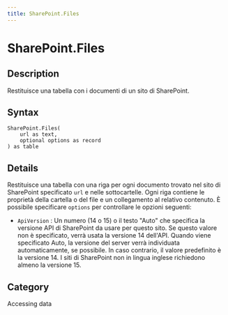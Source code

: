 ```yaml
---
title: SharePoint.Files
---
```


# SharePoint.Files


## Description

Restituisce una tabella con i documenti di un sito di SharePoint.


## Syntax

```powerquery
SharePoint.Files(
    url as text,
    optional options as record
) as table
```


## Details

Restituisce una tabella con una riga per ogni documento trovato nel sito di SharePoint specificato <code>url</code> e nelle sottocartelle. Ogni riga contiene le proprietà della cartella o del file e un collegamento al relativo contenuto. È possibile specificare <code>options</code> per controllare le opzioni seguenti:    <ul><li><code>ApiVersion</code> : Un numero (14 o 15) o il testo &quot;Auto&quot; che specifica la versione API di SharePoint da usare per questo sito. Se questo valore non &#232; specificato, verr&#224; usata la versione 14 dell&#39;API. Quando viene specificato Auto, la versione del server verr&#224; individuata automaticamente, se possibile. In caso contrario, il valore predefinito &#232; la versione 14. I siti di SharePoint non in lingua inglese richiedono almeno la versione 15.</li></ul>    



## Category
Accessing data

